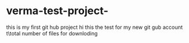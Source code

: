 # verma-test-project-
this is my first git hub project 
hi this the test for my new git gub account
t\total number of files for downloding 
